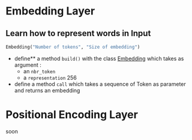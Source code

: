 # Embedding Layer
## **Learn how to represent words in Input** 
~~~python
Embedding("Number of tokens", "Size of embedding")
~~~
- define** a method `build()` with the class [Embedding](https://keras.io/api/layers/core_layers/embedding/) which takes as argument :
	- an `nbr_token`
	- a `representation` 256
- define a method `call` which takes a sequence of Token as parameter and returns an embedding

# Positional Encoding Layer
soon
